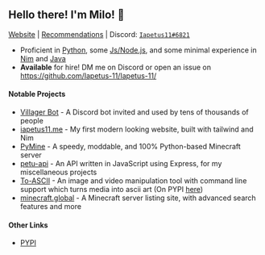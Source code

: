 ## Hello there<!-- general kenobi -->! I'm Milo! :wave:
[Website](https://iapetus11.me/) | [Recommendations](https://github.com/Iapetus-11/The-Helped) | Discord: [`Iapetus11#6821`](https://discord.bio/p/Iapetus11)

* Proficient in [Python](https://github.com/Iapetus-11?tab=repositories&q=&type=&language=python), some [Js/Node.js](https://github.com/Iapetus-11?tab=repositories&q=&type=&language=javascript), and some minimal experience in [Nim](https://github.com/Iapetus-11?tab=repositories&q=&type=&language=nim) and [Java](https://github.com/Iapetus-11?tab=repositories&q=&type=&language=java)
* **Available** for hire! DM me on Discord or open an issue on https://github.com/Iapetus-11/Iapetus-11/

#### Notable Projects
* [Villager Bot](https://github.com/Iapetus-11/Villager-Bot) - A Discord bot invited and used by tens of thousands of people
* [iapetus11.me](https://iapetus11.me) - My first modern looking website, built with tailwind and Nim
* [PyMine](https://github.com/py-mine/PyMine) - A speedy, moddable, and 100% Python-based Minecraft server
* [petu-api](https://github.com/Iapetus-11/petu-api) - An API written in JavaScript using Express, for my miscellaneous projects
* [To-ASCII](https://github.com/Iapetus-11/to-ascii) - An image and video manipulation tool with command line support which turns media into ascii art (On PYPI [here](https://pypi.org/project/to-ascii/))
* [minecraft.global](https://minecraft.global/) - A Minecraft server listing site, with advanced search features and more

#### Other Links
* [PYPI](https://pypi.org/user/Iapetus11/)
